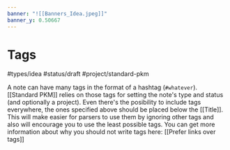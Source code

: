 ```yaml
---
banner: "![[Banners_Idea.jpeg]]"
banner_y: 0.50667
---
```

# Tags
#types/idea  #status/draft  #project/standard-pkm 

A note can have many tags in the format of a hashtag (`#whatever`). [[Standard PKM]] relies on those tags for setting the note's type and status (and optionally a project). Even there's the posibility to include tags everywhere, the ones specified above should be placed below the [[Title]]. This will make easier for parsers to use them by ignoring other tags and also will encourage you to use the least possible tags. You can get more information about why you should not write tags here: [[Prefer links over tags]]
